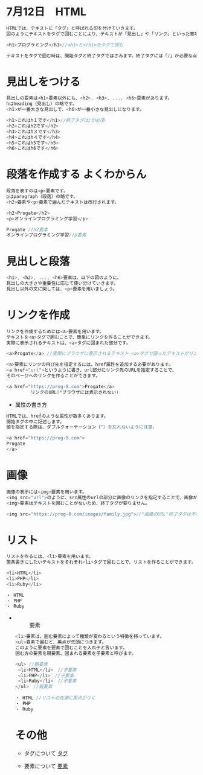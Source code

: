 # 7月12日　HTML

```go
HTMLでは、テキストに「タグ」と呼ばれる印を付けていきます。
図のようにテキストをタグで囲むことにより、テキストが「見出し」や「リンク」といった意味をもつことになります。
```
```go
<h1>プログラミング</h1>//<h1>と</h1>をタグで囲む
```
```go
テキストをタグで囲む時は、開始タグと終了タグではさみます。終了タグには「/」が必要な点に注意。
```

# 見出しをつける
```go
見出しの要素は<h1>要素以外にも、<h2>, <h3>, ..., <h6>要素があります。
hはheading（見出し）の略です。
<h1>が一番大きな見出しで、<h6>が一番小さな見出しになります。
```

```go
<h1>これはh１です</h1>//終了タグは/が必須
<h2>これはh2です</h2>
<h3>これはh３です</h3>
<h4>これはh４です</h4>
<h5>これはh5です</h5>
<h6>これはh6です</h6>
```

# 段落を作成する よくわからん
```go
段落を表すのは<p>要素です。 
pはparagraph（段落）の略です。
<h2>要素や<p>要素で囲んだテキストは改行されます。
```

```go
<h2>Progate</h2>
<p>オンラインプログラミング学習</p>
```

```go
Progate //h2要素
オンラインプログラミング学習//p要素
```

# 見出しと段落
```go
<h1>, <h2>, ..., <h6>要素は、以下の図のように、
見出しの大きさや重要性に応じて使い分けていきます。
見出し以外の文に関しては、<p>要素を用いましょう。
```

# リンクを作成
```go
リンクを作成するためには<a>要素を用います。
テキストを<a>タグで囲むことで、簡単にリンクを作ることができます。
実際に表示されるテキストは、<a>タグに囲まれた部分です。
```

```go
<a>Progate</a> //実際にブラウザに表示されるテキスト <a>タグで囲ったテキストがリンクになるよ
```



```go
<a>要素にリンクの飛び先を指定するには、href属性を追加する必要があります。
<a href="url">というように書き、url部分にリンク先のURLを指定することで、
そのページへのリンクを作ることができます。
```

```go
<a href="https://prog-8.com">Progate</a>
         リンクのURL(*ブラウザには表示されない)
```

- 属性の書き方
```go
HTMLでは、hrefのような属性が数多くあります。
開始タグの中に記述します。
値を指定する際は、ダブルクォーテーション（"）を忘れないように注意。
```
```go
<a href="https://prog-8.com">
Progate
</a>
```

# 画像
```go
画像の表示には<img>要素を用います。
<img src="url">のように、src属性のurlの部分に画像のリンクを指定することで、画像が表示されます。
<img>要素はテキストを囲むことがないため、終了タグが要りません。
```
```go
<img src="https://prog-8.com/images/family.jpg">//"画像のURL"終了タグは不要
```

# リスト
```go
リストを作るには、<li>要素を用います。
箇条書きにしたいテキストをそれぞれ<li>タグで囲むことで、リストを作ることができます。
```
```go
<li>HTML</li>
<li>PHP</li>
<li>Ruby</li>

・ HTML
・ PHP
・ Ruby
```

- <ul>　要素
```go
<li>要素は、囲む要素によって種類が変わるという特徴を持っています。
<ul>要素で囲むと、黒点が先頭につきます。
このように要素を要素で囲むことを入れ子と言います。
囲む方の要素を親要素、囲まれる要素を子要素と呼びます。
```
```go
<ul> //親要素
 <li>HTML</li>　//子要素
 <li>PHP</li>　//子要素
 <li>Ruby</li>　//子要素
</ul>　//親要素
         
・ HTML //リストの先頭に黒点がつく
・ PHP
・ Ruby
```
         
# その他
- タグについて
<a href="https://wa3.i-3-i.info/word1584.html">タグ</a><br>
         
- 要素について
<a href="https://developer.mozilla.org/ja/docs/Web/HTML/Element">要素</a><br>

